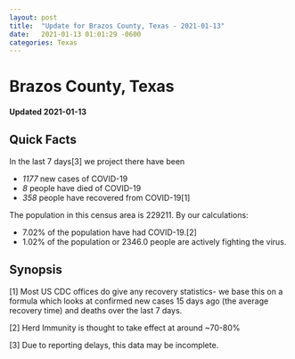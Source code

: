 ```yaml
---
layout: post
title:  "Update for Brazos County, Texas - 2021-01-13"
date:   2021-01-13 01:01:29 -0600
categories: Texas
---
```


# Brazos County, Texas
#### Updated 2021-01-13

## Quick Facts

In the last 7 days[3] we project there have been
- *1177* new cases of COVID-19
- *8* people have died of COVID-19
- *358* people have recovered from COVID-19[1]

The population in this census area is 229211. By our calculations:
- 7.02% of the population have had COVID-19.[2]
- 1.02% of the population or 2346.0 people are actively fighting the virus.

## Synopsis




[1] Most US CDC offices do give any recovery statistics- we base this on a formula which looks at confirmed new cases
15 days ago (the average recovery time) and deaths over the last 7 days.

[2] Herd Immunity is thought to take effect at around ~70-80%

[3] Due to reporting delays, this data may be incomplete.
 
    